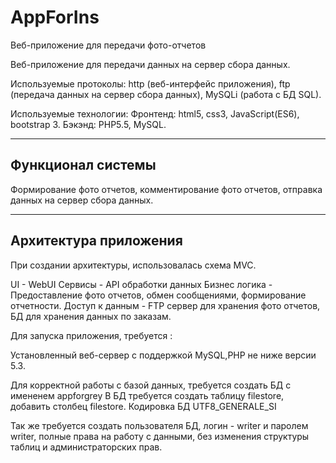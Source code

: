 # AppForIns
Веб-приложение для передачи фото-отчетов

Веб-приложение для передачи данных на сервер сбора данных.

Используемые протоколы: http (веб-интерфейс приложения), ftp (передача данных на сервер сбора данных),
MySQLi (работа с БД SQL).

Используемые технологии:
Фронтенд: html5, css3, JavaScript(ES6), bootstrap 3.
Бэкэнд: PHP5.5, MySQL.

------------------
Функционал системы
------------------
Формирование фото отчетов, комментирование фото отчетов, отправка данных на сервер сбора данных.

----------------------
Архитектура приложения
----------------------
При создании архитектуры, использовалась схема MVC.

UI - WebUI
Сервисы - API обработки данных
Бизнес логика - Предоставление фото отчетов, обмен сообщениями, формирование отчетности.
Доступ к данным - FTP сервер для хранения фото отчетов, БД для хранения данных по заказам.

Для запуска приложения, требуется :

Установленный веб-сервер с поддержкой MySQL,PHP не ниже версии 5.3.

Для корректной работы с базой данных, требуется создать БД с имененем appforgrey
В БД требуется создать таблицу filestore, добавить столбец filestore.
Кодировка БД UTF8_GENERALE_SI

Так же требуется создать пользователя БД, логин - writer и паролем writer, полные права на работу с данными, без изменения структуры таблиц и администраторских прав.

